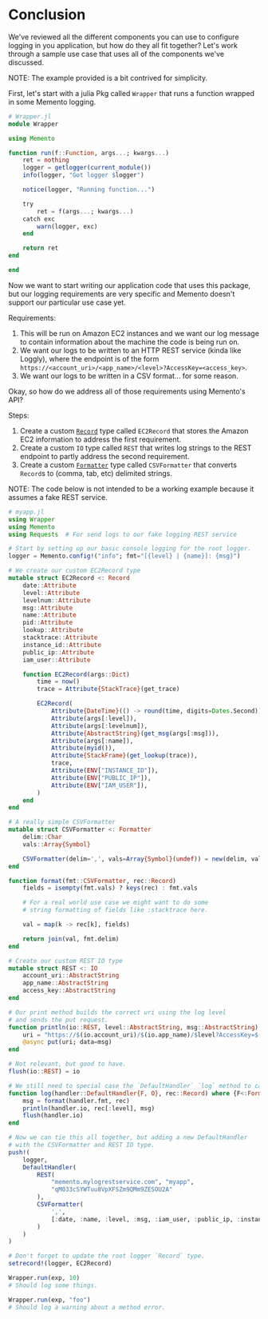 # Conclusion

We've reviewed all the different components you can use to configure logging in you application, but how do they all fit together?
Let's work through a sample use case that uses all of the components we've discussed.

NOTE: The example provided is a bit contrived for simplicity.

First, let's start with a julia Pkg called `Wrapper` that runs a function wrapped in some Memento logging.

```julia
# Wrapper.jl
module Wrapper

using Memento

function run(f::Function, args...; kwargs...)
    ret = nothing
    logger = getlogger(current_module())
    info(logger, "Got logger $logger")

    notice(logger, "Running function...")

    try
        ret = f(args...; kwargs...)
    catch exc
        warn(logger, exc)
    end

    return ret
end

end
```

Now we want to start writing our application code that uses this package, but our logging requirements are very specific and Memento doesn't support our particular use case yet.

Requirements:

1. This will be run on Amazon EC2 instances and we want our log message to contain information about the machine the code is being run on.
2. We want our logs to be written to an HTTP REST service (kinda like Loggly), where the endpoint is of the form `https://<account_uri>/<app_name>/<level>?AccessKey=<access_key>`.
3. We want our logs to be written in a CSV format... for some reason.

Okay, so how do we address all of those requirements using Memento's API?

Steps:

1. Create a custom [`Record`](@ref) type called `EC2Record` that stores the Amazon EC2 information to address the first requirement.
2. Create a custom `IO` type called `REST` that writes log strings to the REST endpoint to partly address the second requirement.
3. Create a custom [`Formatter`](@ref) type called `CSVFormatter` that converts `Record`s to (comma, tab, etc) delimited strings.

NOTE: The code below is not intended to be a working example because it assumes a fake REST service.

```julia
# myapp.jl
using Wrapper
using Memento
using Requests  # For send logs to our fake logging REST service

# Start by setting up our basic console logging for the root logger.
logger = Memento.config!("info"; fmt="[{level} | {name}]: {msg}")

# We create our custom EC2Record type
mutable struct EC2Record <: Record
    date::Attribute
    level::Attribute
    levelnum::Attribute
    msg::Attribute
    name::Attribute
    pid::Attribute
    lookup::Attribute
    stacktrace::Attribute
    instance_id::Attribute
    public_ip::Attribute
    iam_user::Attribute

    function EC2Record(args::Dict)
        time = now()
        trace = Attribute{StackTrace}(get_trace)

        EC2Record(
            Attribute{DateTime}(() -> round(time, digits=Dates.Second)),
            Attribute(args[:level]),
            Attribute(args[:levelnum]),
            Attribute{AbstractString}(get_msg(args[:msg])),
            Attribute(args[:name]),
            Attribute(myid()),
            Attribute{StackFrame}(get_lookup(trace)),
            trace,
            Attribute(ENV["INSTANCE_ID"]),
            Attribute(ENV["PUBLIC_IP"]),
            Attribute(ENV["IAM_USER"]),
        )
    end
end

# A really simple CSVFormatter
mutable struct CSVFormatter <: Formatter
    delim::Char
    vals::Array{Symbol}

    CSVFormatter(delim=',', vals=Array{Symbol}(undef)) = new(delim, vals)
end

function format(fmt::CSVFormatter, rec::Record)
    fields = isempty(fmt.vals) ? keys(rec) : fmt.vals

    # For a real world use case we might want to do some
    # string formatting of fields like :stacktrace here.

    val = map(k -> rec[k], fields)

    return join(val, fmt.delim)
end

# Create our custom REST IO type
mutable struct REST <: IO
    account_uri::AbstractString
    app_name::AbstractString
    access_key::AbstractString
end

# Our print method builds the correct uri using the log level
# and sends the put request.
function println(io::REST, level::AbstractString, msg::AbstractString)
    uri = "https://$(io.account_uri)/$(io.app_name)/$level?AccessKey=$(io.access_key)"
    @async put(uri; data=msg)
end

# Not relevant, but good to have.
flush(io::REST) = io

# We still need to special case the `DefaultHandler` `log` method to call  `println(io::REST, level, msg)`
function log(handler::DefaultHandler{F, O}, rec::Record) where {F<:Formatter, O<:REST}
    msg = format(handler.fmt, rec)
    println(handler.io, rec[:level], msg)
    flush(handler.io)
end

# Now we can tie this all together, but adding a new DefaultHandler
# with the CSVFormatter and REST IO type.
push!(
    logger,
    DefaultHandler(
        REST(
            "memento.mylogrestservice.com", "myapp",
            "qM033cSYWTuu8VpXFSZm9QMm9ZESOU2A"
        ),
        CSVFormatter(
            ',',
            [:date, :name, :level, :msg, :iam_user, :public_ip, :instance_id]
        )
    )
)

# Don't forget to update the root logger `Record` type.
setrecord!(logger, EC2Record)

Wrapper.run(exp, 10)
# Should log some things.

Wrapper.run(exp, "foo")
# Should log a warning about a method error.
```
